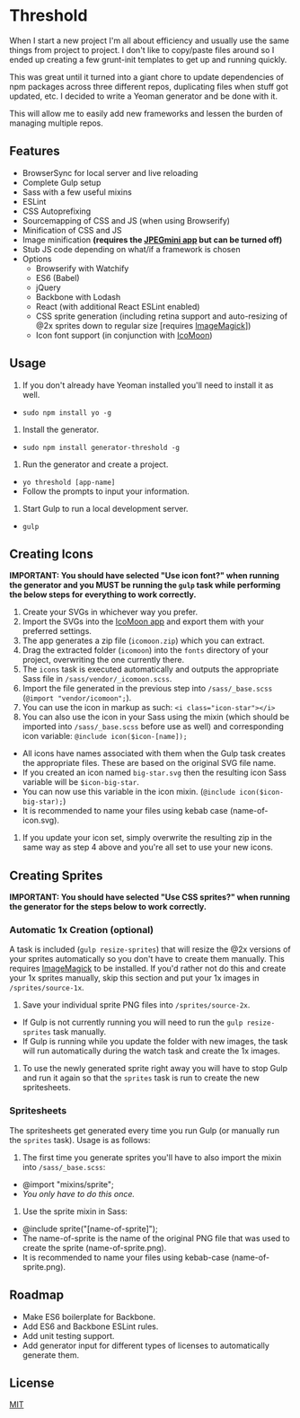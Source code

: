 # Threshold
When I start a new project I'm all about efficiency and usually use the same things from project to project. I don't like to copy/paste files around so I ended up creating a few grunt-init templates to get up and running quickly.

This was great until it turned into a giant chore to update dependencies of npm packages across three different repos, duplicating files when stuff got updated, etc.  I decided to write a Yeoman generator and be done with it.

This will allow me to easily add new frameworks and lessen the burden of managing multiple repos.

## Features
* BrowserSync for local server and live reloading
* Complete Gulp setup
* Sass with a few useful mixins
* ESLint
* CSS Autoprefixing
* Sourcemapping of CSS and JS (when using Browserify)
* Minification of CSS and JS
* Image minification **(requires the [JPEGmini app](http://www.jpegmini.com/) but can be turned off)**
* Stub JS code depending on what/if a framework is chosen
* Options
  * Browserify with Watchify
  * ES6 (Babel)
  * jQuery
  * Backbone with Lodash
  * React (with additional React ESLint enabled)
  * CSS sprite generation (including retina support and auto-resizing of @2x sprites down to regular size [requires [ImageMagick](http://www.imagemagick.org/)])
  * Icon font support (in conjunction with [IcoMoon](https://icomoon.io/))

## Usage
1. If you don't already have Yeoman installed you'll need to install it as well.
  * `sudo npm install yo -g`
1. Install the generator.
  * `sudo npm install generator-threshold -g`
1. Run the generator and create a project.
  * `yo threshold [app-name]`
  * Follow the prompts to input your information.
1. Start Gulp to run a local development server.
  * `gulp`

## Creating Icons
**IMPORTANT: You should have selected "Use icon font?" when running the generator and you MUST be running the `gulp` task while performing the below steps for everything to work correctly.**

1. Create your SVGs in whichever way you prefer.
1. Import the SVGs into the [IcoMoon app](https://icomoon.io/app) and export them with your preferred settings.
1. The app generates a zip file (`icomoon.zip`) which you can extract.
1. Drag the extracted folder (`icomoon`) into the `fonts` directory of your project, overwriting the one currently there.
1. The `icons` task is executed automatically and outputs the appropriate Sass file in `/sass/vendor/_icomoon.scss`.
1. Import the file generated in the previous step into `/sass/_base.scss` (`@import "vendor/icomoon";`).
1. You can use the icon in markup as such: `<i class="icon-star"></i>`
1. You can also use the icon in your Sass using the mixin (which should be imported into `/sass/_base.scss` before use as well) and corresponding icon variable: `@include icon($icon-[name]);`
  * All icons have names associated with them when the Gulp task creates the appropriate files. These are based on the original SVG file name.
  * If you created an icon named `big-star.svg` then the resulting icon Sass variable will be `$icon-big-star`.
  * You can now use this variable in the icon mixin. (`@include icon($icon-big-star);`)
  * It is recommended to name your files using kebab case (name-of-icon.svg).
1. If you update your icon set, simply overwrite the resulting zip in the same way as step 4 above and you're all set to use your new icons.

## Creating Sprites
**IMPORTANT: You should have selected "Use CSS sprites?" when running the generator for the steps below to work correctly.**

### Automatic 1x Creation (optional)
A task is included (`gulp resize-sprites`) that will resize the @2x versions of your sprites automatically so you don't have to create them manually.  This requires [ImageMagick](http://www.imagemagick.org/) to be installed. If you'd rather not do this and create your 1x sprites manually, skip this section and put your 1x images in `/sprites/source-1x`.

1. Save your individual sprite PNG files into `/sprites/source-2x`.
  * If Gulp is not currently running you will need to run the `gulp resize-sprites` task manually.
  * If Gulp is running while you update the folder with new images, the task will run automatically during the watch task and create the 1x images.
1. To use the newly generated sprite right away you will have to stop Gulp and run it again so that the `sprites` task is run to create the new spritesheets.

### Spritesheets
The spritesheets get generated every time you run Gulp (or manually run the `sprites` task). Usage is as follows:

1. The first time you generate sprites you'll have to also import the mixin into `/sass/_base.scss`:
  * @import "mixins/sprite";
  * *You only have to do this once.*
1. Use the sprite mixin in Sass:
  * @include sprite("[name-of-sprite]");
  * The name-of-sprite is the name of the original PNG file that was used to create the sprite (name-of-sprite.png).
  * It is recommended to name your files using kebab-case (name-of-sprite.png).

## Roadmap
* Make ES6 boilerplate for Backbone.
* Add ES6 and Backbone ESLint rules.
* Add unit testing support.
* Add generator input for different types of licenses to automatically generate them.

## License
[MIT](http://opensource.org/licenses/MIT)
